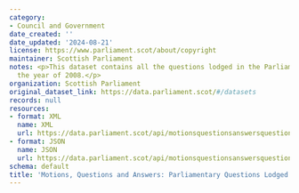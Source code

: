 ```yaml
---
category:
- Council and Government
date_created: ''
date_updated: '2024-08-21'
license: https://www.parliament.scot/about/copyright
maintainer: Scottish Parliament
notes: <p>This dataset contains all the questions lodged in the Parliament during
  the year of 2008.</p>
organization: Scottish Parliament
original_dataset_link: https://data.parliament.scot/#/datasets
records: null
resources:
- format: XML
  name: XML
  url: https://data.parliament.scot/api/motionsquestionsanswersquestions?year=2008
- format: JSON
  name: JSON
  url: https://data.parliament.scot/api/motionsquestionsanswersquestions?year=2008
schema: default
title: 'Motions, Questions and Answers: Parliamentary Questions Lodged (2008)'
---
```

